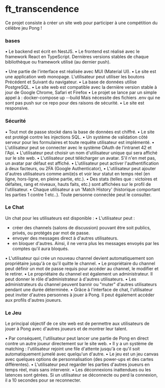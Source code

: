 # ft_transcendence

Ce projet consiste à créer un site web pour participer à une compétition du célèbre jeu Pong !

### bases
• Le backend est écrit en NestJS.
• Le frontend est réalisé avec le framework React en TypeScript.
Dernières versions stables de chaque bibliothèque ou framework utilisé (au dernier push).

• Une partie de l'interface est réalisée avec MUI (Material UI).
• Le site est une application web monopage. L'utilisateur peut utiliser les boutons Précédent et Suivant du navigateur.
• La base de données utilise PostgreSQL.
• Le site web est compatible avec la dernière version stable à jour de Google Chrome, Safari et Firefox
• Le projet se lance par un simple appel à : docker-compose up --build
Mais nécessite des fichiers .env qui ne sont pas push sur ce repo pour des raisons de sécurité.
• Le site est responsive.
  
### Sécurité
• Tout mot de passe stocké dans la base de données est chiffré.
• Le site est protégé contre les injections SQL.
• Un système de validation côté serveur pour les formulaires et toute requête utilisateur est implémenté.
• L'utilisateur peut se connecter avec le système OAuth de l'intranet 42 et l'Api.
• L'utilisateur peut choisir un nom d'utilisateur unique qui sera affiché sur le site web.
• L'utilisateur peut télécharger un avatar. S'il n'en met pas, un avatar par défaut est affiché.
• L'utilisateur peut activer l'authentification à deux facteurs, ou 2FA (Google Authenticator),
• L'utilisateur peut ajouter d'autres utilisateurs comme ami(e)s et voir leur statut en temps réel (en ligne, hors-ligne, en pleine partie, etc.).
• Des stats (telles que : victoires et défaites, rang et niveaux, hauts faits, etc.) sont affichées sur le profil de l'utilisateur.
• Chaque utilisateur a un 'Match History' (historique comportant les parties 1 contre 1 etc..). Toute personne connectée peut le consulter.
  
### Le Chat
Un chat pour les utilisateurs est disponible :
• L'utilisateur peut :
- créer des channels (salons de discussion) pouvant être soit publics, privés, ou protégés par mot de passe.
- envoyer des messages direct à d'autres utilisateurs.
- en bloquer d'autres. Ainsi, il ne verra plus les messages envoyés par les comptes qu'il aura bloqués.

• L'utilisateur qui crée un nouveau channel devient automatiquement son propriétaire jusqu'à ce qu'il quitte le channel.
• Le propriétaire du channel peut définir un mot de passe requis pour accéder au channel, le modifier et le retirer.
• Le propriétaire du channel est également un administrateur. Il peut donner le rôle d'administrateur à d'autres utilisateurs.
• Les administrateurs du channel peuvent bannir ou "muter" d'autres utilisateurs pendant une durée déterminée.
• Grâce à l'interface de chat, l'utilisateur peut inviter d'autres personnes à jouer à Pong. Il peut également accéder aux profils d'autres joueurs.
 
### Le Jeu  
Le principal objectif de ce site web est de permettre aux utilisateurs de jouer à Pong avec d'autres joueurs et de montrer leur talent.

• Par conséquent, l'utilisateur peut lancer une partie de Pong en direct contre un autre joueur directement sur le site web.
• Il y a un système de matching : l'utilisateur rejoint une file d'attente jusqu'à ce qu'il soit automatiquement jumelé avec quelqu'un d'autre.
• Le jeu est un jeu canvas avec quelques options de personnalisation (des power-ups et des cartes différentes).
• L'utilisateur peut regarder les parties d'autres joueurs en temps réel, mais sans intervenir.
• Les déconnexions inattendues ou les latences sont gérées. Si un utilisateur se déconnecte ou perd la connexion, il a 10 secondes pour se reconnecter.